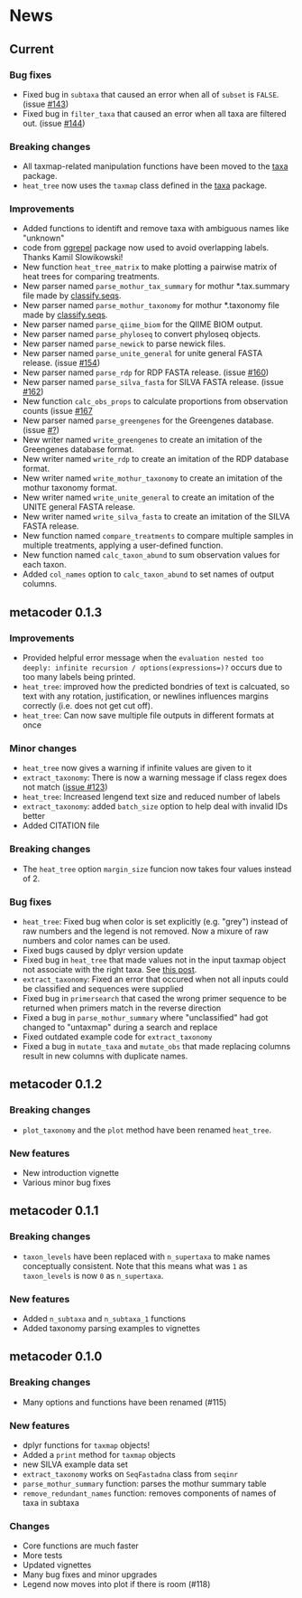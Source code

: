 # News 

## Current

### Bug fixes

* Fixed bug in `subtaxa` that caused an error when all of `subset` is `FALSE`. (issue [#143](https://github.com/grunwaldlab/metacoder/issues/143))
* Fixed bug in `filter_taxa` that caused an error when all taxa are filtered out. (issue [#144](https://github.com/grunwaldlab/metacoder/issues/144))

### Breaking changes

* All taxmap-related manipulation functions have been moved to the [taxa](https://github.com/ropensci/taxa) package.
* `heat_tree` now uses the `taxmap` class defined in the [taxa](https://github.com/ropensci/taxa) package.

### Improvements

* Added functions to identift and remove taxa with ambiguous names like "unknown"
* code from [ggrepel](https://github.com/slowkow/ggrepel) package now used to avoid overlapping labels. Thanks Kamil Slowikowski!
* New function `heat_tree_matrix` to make plotting a pairwise matrix of heat trees for comparing treatments.
* New parser named `parse_mothur_tax_summary` for mothur *.tax.summary file made by [classify.seqs](https://www.mothur.org/wiki/Classify.seqs).
* New parser named `parse_mothur_taxonomy` for mothur *.taxonomy file made by [classify.seqs](https://www.mothur.org/wiki/Classify.seqs).
* New parser named `parse_qiime_biom` for the QIIME BIOM output.
* New parser named `parse_phyloseq` to convert phyloseq objects.
* New parser named `parse_newick` to parse newick files.
* New parser named `parse_unite_general` for unite general FASTA release. (issue [#154](https://github.com/grunwaldlab/metacoder/issues/154))
* New parser named `parse_rdp` for RDP FASTA release. (issue [#160](https://github.com/grunwaldlab/metacoder/issues/160))
* New parser named `parse_silva_fasta` for SILVA FASTA release. (issue [#162](https://github.com/grunwaldlab/metacoder/issues/162))
* New function `calc_obs_props` to calculate proportions from observation counts (issue [#167](https://github.com/grunwaldlab/metacoder/issues/167)
* New parser named `parse_greengenes` for the Greengenes database. (issue [#?](https://github.com/grunwaldlab/metacoder/issues/?))
* New writer named `write_greengenes` to create an imitation of the Greengenes database format. 
* New writer named `write_rdp` to create an imitation of the RDP database format. 
* New writer named `write_mothur_taxonomy` to create an imitation of the mothur taxonomy format. 
* New writer named `write_unite_general` to create an imitation of the UNITE general FASTA release. 
* New writer named `write_silva_fasta` to create an imitation of the SILVA FASTA release. 
* New function named `compare_treatments` to compare multiple samples in multiple treatments, applying a user-defined function.
* New function named `calc_taxon_abund` to sum observation values for each taxon.
* Added `col_names` option to `calc_taxon_abund` to set names of output columns.

##  metacoder 0.1.3 

### Improvements

* Provided helpful error message when the `evaluation nested too deeply: infinite recursion / options(expressions=)?` occurs due to too many labels being printed.
* `heat_tree`: improved how the predicted bondries of text is calcuated, so text with any rotation, justification, or newlines influences margins correctly (i.e. does not get cut off).
* `heat_tree`: Can now save multiple file outputs in different formats at once

### Minor changes

* `heat_tree` now gives a warning if infinite values are given to it
* `extract_taxonomy`: There is now a warning message if class regex does not match ([issue #123](https://github.com/grunwaldlab/metacoder/issues/123))
* `heat_tree`: Increased lengend text size and reduced number of labels
* `extract_taxonomy`: added `batch_size` option to help deal with invalid IDs better
* Added CITATION file


### Breaking changes

* The `heat_tree` option `margin_size` funcion now takes four values instead of 2.

### Bug fixes

* `heat_tree`: Fixed bug when color is set explicitly (e.g. "grey") instead of raw numbers and the legend is not removed. Now a mixure of raw numbers and color names can be used. 
* Fixed bugs caused by dplyr version update
* Fixed bug in `heat_tree` that made values not in the input taxmap object not associate with the right taxa. See [this post](https://groups.google.com/d/msgid/metacoder-discussions/c9d8ecc2-1efa-4baf-946e-0f105575da2e%40googlegroups.com).
* `extract_taxonomy`: Fixed an error that occured when not all inputs could be classified and sequences were supplied
* Fixed bug in `primersearch` that cased the wrong primer sequence to be returned when primers match in the reverse direction
* Fixed a bug in `parse_mothur_summary` where "unclassified" had got changed to "untaxmap" during a search and replace
* Fixed outdated example code for `extract_taxonomy`
* Fixed a bug in `mutate_taxa` and `mutate_obs` that made replacing columns result in new columns with duplicate names. 


## metacoder 0.1.2

### Breaking changes

* `plot_taxonomy` and the `plot` method have been renamed `heat_tree`.

### New features

* New introduction vignette
* Various minor bug fixes


## metacoder 0.1.1

### Breaking changes

* `taxon_levels` have been replaced with `n_supertaxa` to make names conceptually consistent. Note that this means what was `1` as `taxon_levels` is now `0` as `n_supertaxa`.

### New features

* Added `n_subtaxa` and `n_subtaxa_1` functions
* Added taxonomy parsing examples to vignettes


## metacoder 0.1.0

### Breaking changes

* Many options and functions have been renamed (#115)

### New features

* dplyr functions for `taxmap` objects!
* Added a `print` method for `taxmap` objects
* new SILVA example data set
* `extract_taxonomy` works on `SeqFastadna` class from `seqinr`
* `parse_mothur_summary` function: parses the mothur summary table
* `remove_redundant_names` function: removes components of names of taxa in subtaxa

### Changes

* Core functions are much faster
* More tests 
* Updated vignettes
* Many bug fixes and minor upgrades
* Legend now moves into plot if there is room (#118)
